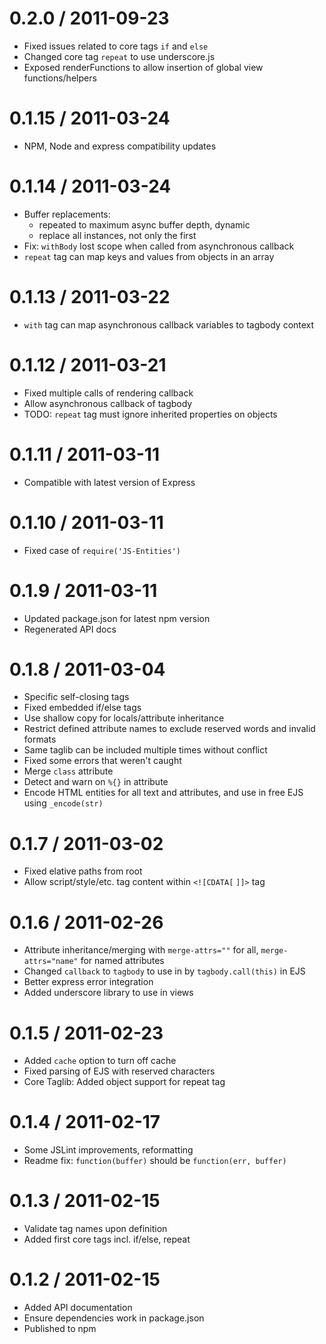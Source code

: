 0.2.0 / 2011-09-23
===================

  * Fixed issues related to core tags `if` and `else`
  * Changed core tag `repeat` to use underscore.js
  * Exposed renderFunctions to allow insertion of global view functions/helpers
  
0.1.15 / 2011-03-24
===================

  * NPM, Node and express compatibility updates

0.1.14 / 2011-03-24
===================
 
  * Buffer replacements:
    - repeated to maximum async buffer depth, dynamic
    - replace all instances, not only the first  
  * Fix: `withBody` lost scope when called from asynchronous callback
  * `repeat` tag can map keys and values from objects in an array
  
0.1.13 / 2011-03-22
===================

  * `with` tag can map asynchronous callback variables to tagbody context
  
0.1.12 / 2011-03-21
===================

  * Fixed multiple calls of rendering callback
  * Allow asynchronous callback of tagbody
  * TODO: `repeat` tag must ignore inherited properties on objects
  
0.1.11 / 2011-03-11
===================

  * Compatible with latest version of Express
  
0.1.10 / 2011-03-11
===================

  * Fixed case of `require('JS-Entities')`
  
0.1.9 / 2011-03-11 
==================

  * Updated package.json for latest npm version
  * Regenerated API docs

0.1.8 / 2011-03-04 
==================

  * Specific self-closing tags
  * Fixed embedded if/else tags
  * Use shallow copy for locals/attribute inheritance
  * Restrict defined attribute names to exclude reserved words and invalid formats
  * Same taglib can be included multiple times without conflict
  * Fixed some errors that weren't caught
  * Merge `class` attribute
  * Detect and warn on `%{}` in attribute
  * Encode HTML entities for all text and attributes, and use in free EJS using `_encode(str)`
  
0.1.7 / 2011-03-02 
==================

  * Fixed elative paths from root
  * Allow script/style/etc. tag content within `<![CDATA[` `]]>` tag
  
0.1.6 / 2011-02-26 
==================

  * Attribute inheritance/merging with `merge-attrs=""` for all, `merge-attrs="name"` for named attributes
  * Changed `callback` to `tagbody` to use in by `tagbody.call(this)` in EJS
  * Better express error integration
  * Added underscore library to use in views
  
0.1.5 / 2011-02-23 
==================

  * Added `cache` option to turn off cache
  * Fixed parsing of EJS with reserved characters
  * Core Taglib: Added object support for repeat tag
  
0.1.4 / 2011-02-17 
==================

  * Some JSLint improvements, reformatting
  * Readme fix: `function(buffer)` should be `function(err, buffer)`
  
0.1.3 / 2011-02-15 
==================

  * Validate tag names upon definition
  * Added first core tags incl. if/else, repeat
  
0.1.2 / 2011-02-15 
==================

  * Added API documentation
  * Ensure dependencies work in package.json
  * Published to npm